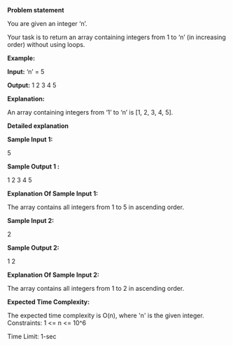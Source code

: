 **Problem statement**

You are given an integer ‘n’.

Your task is to return an array containing integers from 1 to ‘n’ (in increasing order) without using loops.

**Example:**

**Input:** ‘n’ = 5

**Output:** 1 2 3 4 5

**Explanation:** 

An array containing integers from ‘1’ to ‘n’ is [1, 2, 3, 4, 5].

**Detailed explanation**

**Sample Input 1:**

5

**Sample Output 1 :**

1 2 3 4 5

**Explanation Of Sample Input 1:**

The array contains all integers from 1 to 5 in ascending order.

**Sample Input 2:**

2

**Sample Output 2:**

1 2

**Explanation Of Sample Input 2:**

The array contains all integers from 1 to 2 in ascending order.

**Expected Time Complexity:**

The expected time complexity is O(n), where 'n' is the given integer.
Constraints:
1 <= n <= 10^6

Time Limit: 1-sec